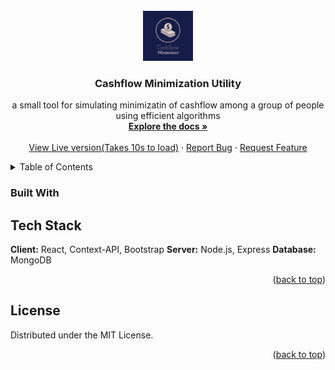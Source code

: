 <!-- PROJECT LOGO -->
<br />
<div align="center">
  <a href="https://github.com/thetechgeeek/Cashflow-Minimization">
    <img src="logo_cashflow.jpg" alt="Logo" width="80" height="80">
  </a>

<h3 align="center">Cashflow Minimization Utility</h3>

  <p align="center">
    a small tool for simulating minimizatin of cashflow among a group of people using efficient algorithms
    <br />
    <a href="https://github.com/thetechgeeek/Cashflow-Minimization"><strong>Explore the docs »</strong></a>
    <br />
    <br />
    <a href="https://cashflow-minimization.herokuapp.com/">View Live version(Takes 10s to load)</a>
    ·
    <a href="https://github.com/thetechgeeek/Cashflow-Minimization/issues">Report Bug</a>
    ·
    <a href="https://github.com/thetechgeeek/Cashflow-Minimization/issues">Request Feature</a>
  </p>
</div>



<!-- TABLE OF CONTENTS -->
<details>
  <summary>Table of Contents</summary>
  <ol>
    <li>
      <a href="#about-the-project">About The Project</a>
      <ul>
        <li><a href="#built-with">Built With</a></li>
      </ul>
    </li>
    <li><a href="#license">License</a></li>
  </ol>
</details>



<!-- ABOUT THE PROJECT -->
### Built With

## Tech Stack

**Client:** React, Context-API, Bootstrap
**Server:** Node.js, Express
**Database:** MongoDB

<p align="right">(<a href="#top">back to top</a>)</p>

<!-- LICENSE -->
## License

Distributed under the MIT License.

<p align="right">(<a href="#top">back to top</a>)</p>


<!-- MARKDOWN LINKS & IMAGES -->
[product-screenshot]: main_cashflow.gif
